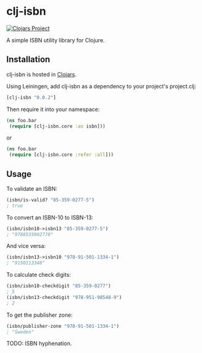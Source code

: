 # clj-isbn

[![Clojars Project](https://img.shields.io/clojars/v/clj-isbn.svg)](https://clojars.org/clj-isbn)

A simple ISBN utility library for Clojure.

## Installation

clj-isbn is hosted in [Clojars](https://clojars.org/clj-isbn).

Using Leiningen, add clj-isbn as a dependency to your project's project.clj:

```clojure
[clj-isbn "0.0.2"]
```

Then require it into your namespace:

```clojure
(ns foo.bar
 (require [clj-isbn.core :as isbn]))
```

or

```clojure
(ns foo.bar
 (require [clj-isbn.core :refer :all]))
```

## Usage

To validate an ISBN:

```clojure
(isbn/is-valid? "85-359-0277-5")
; true
```

To convert an ISBN-10 to ISBN-13:

```clojure
(isbn/isbn10->isbn13 "85-359-0277-5")
; "9788535902778"
```

And vice versa:

```clojure
(isbn/isbn13->isbn10 "978-91-501-1334-1")
; "9150113348"
```


To calculate check digits:

```clojure
(isbn/isbn10-checkdigit "85-359-0277")
; 5
(isbn/isbn13-checkdigit "978-951-98548-9")
; 2
```

To get the publisher zone:

```clojure
(isbn/publisher-zone "978-91-501-1334-1")
; "Sweden"
```

TODO: ISBN hyphenation.
